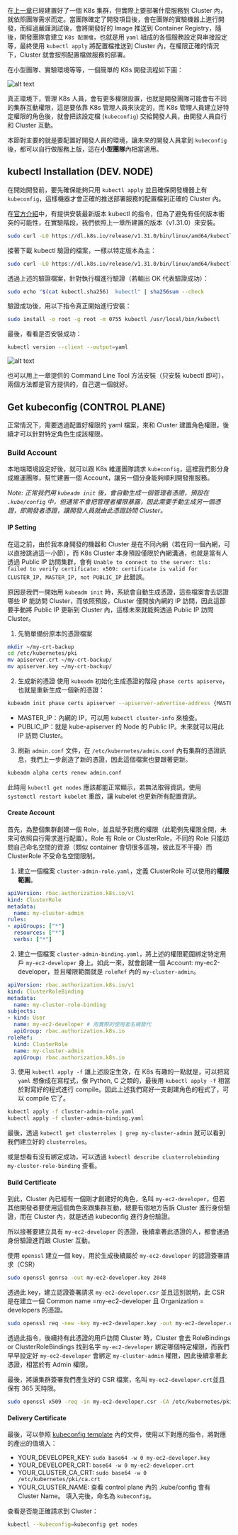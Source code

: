 
在[上一章](/02_environment_setup/chapter2-2-kubernetes-setup.md)已經建置好了一個 K8s 集群，但實際上要部署什麼服務到 Cluster 內，就依照團隊需求而定。當團隊確定了開發項目後，會在團隊的實驗機器上進行開發，而經過嚴謹測試後，會將開發好的 Image 推送到 Container Registry，隨後，開發團隊會建立 `K8s 配置檔`，也就是用 `yaml` 組成的各個服務設定與串接設定等，最終使用 `kubectl apply` 將配置檔推送到 Cluster 內，在權限正確的情況下，Cluster 就會按照配置檔做服務的部署。

在小型團隊、實驗環境等等，一個簡單的 K8s 開發流程如下圖：
 
![alt text](k8s-simple-workflow.png)

真正環境下，管理 K8s 人員，會有更多權限設置，也就是開發團隊可能會有不同的集群互動權限，這是要依靠 K8s 管理人員來決定的，而 K8s 管理人員建立好特定權限的角色後，就會把該設定檔 (`kubeconfig`) 交給開發人員，由開發人員自行和 Cluster 互動。

本節對主要的就是要配置好開發人員的環境，讓未來的開發人員拿到 `kubeconfig` 後，都可以自行做服務上版，這在**小型團隊**內相當適用。

## kubectl Installation (DEV. NODE)

在開始開發前，要先確保能夠只用 `kubectl apply` 並且確保開發機器上有 `kubeconfig`，這樣機器才會正確的推送部署服務的配置檔到正確的 Cluster 內。

在[官方介紹](https://kubernetes.io/zh-cn/docs/reference/kubectl/)中，有提供安裝最新版本 kubectl 的指令，但為了避免有任何版本衝突的可能性，在實驗階段，我們依照上一章所建置的版本（v1.31.0）來安裝。

```sh
sudo curl -LO https://dl.k8s.io/release/v1.31.0/bin/linux/amd64/kubectl
```

接著下載 kubectl 驗證的檔案，一樣以特定版本為主：

```sh
sudo curl -LO https://dl.k8s.io/release/v1.31.0/bin/linux/amd64/kubectl.sha256
```

透過上述的驗證檔案，針對執行檔進行驗證（若輸出 OK 代表驗證成功）：

```sh
sudo echo "$(cat kubectl.sha256)  kubectl" | sha256sum --check
```

驗證成功後，用以下指令真正開始進行安裝：

```sh
sudo install -o root -g root -m 0755 kubectl /usr/local/bin/kubectl
```

最後，看看是否安裝成功：
```sh
kubectl version --client --output=yaml
```

![alt text](image.png)

也可以用上一章提供的 Command Line Tool 方法安裝（只安裝 kubectl 即可），兩個方法都是官方提供的，自己選一個就好。

## Get kubeconfig (CONTROL PLANE)

正常情況下，需要透過配置好權限的 yaml 檔案，來和 Cluster 建置角色權限，後續才可以針對特定角色生成該權限。

### Build Account

本地端環境設定好後，就可以跟 K8s 維運團隊請求 `kubeconfig`，這裡我們影分身成維運團隊，幫忙建置一個 Account，讓另一個分身能夠順利開發推服務。

*Note: 正常我們用 `kubeadm init` 後，會自動生成一個管理者憑證，預設在 `.kube/config` 中，但通常不會把管理者權限暴露，因此需要手動生成另一個憑證，即開發者憑證，讓開發人員就由此憑證訪問 Cluster。*

#### IP Setting

在這之前，由於我本身開發的機器和 Cluster 是在不同內網（若在同一個內網，可以直接跳過這一小節），而 K8s Cluster 本身預設僅限於內網溝通，也就是當有人透過 Public IP 訪問集群，會有 `Unable to connect to the server: tls: failed to verify certificate: x509: certificate is valid for CLUSTER_IP, MASTER_IP, not PUBLIC_IP` 此錯誤。

原因是我們一開始用 `kubeadm init` 時，系統會自動生成憑證，這些檔案會去認證哪些 IP 能訪問 Cluster，而依照預設，Cluster 僅開放內網的 IP 訪問，因此這節要手動將 Public IP 更新到 Cluster 內，這樣未來就能夠透過 Public IP 訪問 Cluster。

1. 先簡單備份原本的憑證檔案
```sh
mkdir ~/my-crt-backup
cd /etc/kubernetes/pki
mv apiserver.crt ~/my-crt-backup/
mv apiserver.key ~/my-crt-backup/
```

2. 生成新的憑證
使用 `kubeadm` 初始化生成憑證的階段 `phase certs apiserve`，也就是重新生成一個新的憑證：
```sh
kubeadm init phase certs apiserver --apiserver-advertise-address {MASTER_IP} --apiserver-cert-extra-sans {PUBLIC_IP}
```
- MASTER_IP：內網的 IP，可以用 `kubectl cluster-info` 來檢查。
- PUBLIC_IP：就是 kube-apiserver 的 Node 的 Public IP。未來就可以用此 IP 訪問 Cluster。


3. 刷新 `admin.conf` 文件，在 `/etc/kubernetes/admin.conf` 內有集群的憑證訊息，我們上一步創造了新的憑證，因此這個檔案也要跟著更新。
```sh
kubeadm alpha certs renew admin.conf
```

此時用 `kubectl get nodes` 應該都能正常顯示，若無法取得資訊，使用 `systemctl restart kubelet` 重啟，讓 kubelet 也更新所有配置資訊。


#### Create Account

首先，為整個集群創建一個 Role，並且賦予對應的權限（此範例先權限全開，未來可依照自行需求進行配置）。Role 有 Role or ClusterRole，不同的 Role 只能訪問自己命名空間的資源（類似 container 會切很多區塊，彼此互不干擾）而 ClusterRole 不受命名空間限制。


1. 建立一個檔案 `cluster-admin-role.yaml`，定義 ClusterRole 可以使用的**權限範圍**。

```yaml
apiVersion: rbac.authorization.k8s.io/v1
kind: ClusterRole
metadata:
  name: my-cluster-admin
rules:
- apiGroups: ["*"]
  resources: ["*"]
  verbs: ["*"]
```

2. 建立一個檔案 `cluster-admin-binding.yaml`，將上述的權限範圍綁定特定用戶 `my-ec2-developer` 身上。如此一來，就會創建一個 Account: my-ec2-developer，並且權限範圍就是 `roleRef` 內的 `my-cluster-admin`。

```yaml
apiVersion: rbac.authorization.k8s.io/v1
kind: ClusterRoleBinding
metadata:
  name: my-cluster-role-binding
subjects:
- kind: User
  name: my-ec2-developer # 用實際的使用者名稱替代
  apiGroup: rbac.authorization.k8s.io
roleRef:
  kind: ClusterRole
  name: my-cluster-admin
  apiGroup: rbac.authorization.k8s.io
```

3. 使用 `kubectl apply -f` 讓上述設定生效，在 K8s 有趣的一點就是，可以把寫 `yaml` 想像成在寫程式，像 Python, C 之類的，最後用 `kubectl apply -f` 相當於對寫好的程式進行 compile。因此上述我們寫好一支創建角色的程式了，可以 compile 它了。
```sh
kubectl apply -f cluster-admin-role.yaml
kubectl apply -f cluster-admin-binding.yaml
```   

最後，透過 `kubectl get clusterroles | grep my-cluster-admin` 就可以看到我們建立好的 `clusterroles`。

或是想看有沒有綁定成功，可以透過 `kubectl describe clusterrolebinding my-cluster-role-binding` 查看。


#### Build Certificate

到此，Cluster 內已經有一個剛才創建好的角色，名叫 `my-ec2-developer`，但若其他開發者要使用這個角色來跟集群互動，總要有個地方告訴 Cluster 進行身份驗證，而在 Cluster 內，就是透過 kubeconfig 進行身份驗證。

所以接著要建立具有 `my-ec2-developer` 的憑證，後續拿著此憑證的人，都會通過身份驗證進而跟 Cluster 互動。


使用 `openssl` 建立一個 key，用於生成後續屬於 `my-ec2-developer` 的認證簽署請求（CSR）
```sh
sudo openssl genrsa -out my-ec2-developer.key 2048
```

透過此 key，建立認證簽署請求 `my-ec2-developer.csr` 並且這別說明，此 CSR 是在建立一個 Common name =my-ec2-developer 且 Organization = developers 的憑證。
```sh
sudo openssl req -new -key my-ec2-developer.key -out my-ec2-developer.csr -subj "/CN=my-ec2-developer/O=developers"
```
透過此指令，後續持有此憑證的用戶訪問 Cluster 時，Cluster 會去 RoleBindings or ClusterRoleBindings 找到名字 `my-ec2-developer` 綁定哪個特定權限，而我們早早設定好 `my-ec2-developer` 會綁定 `my-cluster-admin` 權限，因此後續拿著此憑證，相當於有 Admin 權限。

最後，將讓集群簽署我們產生好的 CSR 檔案，名叫 `my-ec2-developer.crt`並且保有 365 天時限。
```sh
sudo openssl x509 -req -in my-ec2-developer.csr -CA /etc/kubernetes/pki/ca.crt -CAkey /etc/kubernetes/pki/ca.key -CAcreateserial -out my-ec2-developer.crt -days 365
```

#### Delivery Certificate

最後，可以參照 [kubeconfig template](kubeconfig.template.yaml) 內的文件，使用以下對應的指令，將對應的產出的值填入：
- YOUR_DEVELOPER_KEY: `sudo base64 -w 0 my-ec2-developer.key`
- YOUR_DEVELOPER_CRT: `base64 -w 0 my-ec2-developer.crt`
- YOUR_CLUSTER_CA_CRT: `sudo base64 -w 0 /etc/kubernetes/pki/ca.crt`
- YOUR_CLUSTER_NAME: 查看 control plane 內的 .kube/config 會有 Cluster Name。
填入完後，命名為 `kubeconfig`。

查看是否能正確請求到 Cluster：
```sh
kubectl --kubeconfig=kubeconfig get nodes
```
